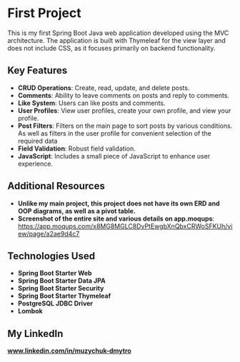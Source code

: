 # First Project

This is my first Spring Boot Java web application developed using the MVC architecture. 
The application is built with Thymeleaf for the view layer and does not include CSS, as it focuses primarily on backend functionality.

## Key Features

- **CRUD Operations**: Create, read, update, and delete posts.
- **Comments**: Ability to leave comments on posts and reply to comments.
- **Like System**: Users can like posts and comments.
- **User Profiles**: View user profiles, create your own profile, and view your profile.
- **Post Filters**: Filters on the main page to sort posts by various conditions. As well as filters in the user profile for convenient selection of the required data
- **Field Validation**: Robust field validation.
- **JavaScript**: Includes a small piece of JavaScript to enhance user experience.

## Additional Resources

- **Unlike my main project, this project does not have its own ERD and OOP diagrams, as well as a pivot table.**
- **Screenshot of the entire site and various details on app.moqups**: https://app.moqups.com/x8MG8MGLC8DvPtEwgbXnQbxCRWoSFKUh/view/page/a2ae9d4c7

## Technologies Used

- **Spring Boot Starter Web**
- **Spring Boot Starter Data JPA**
- **Spring Boot Starter Security**
- **Spring Boot Starter Thymeleaf**
- **PostgreSQL JDBC Driver**
- **Lombok**

## My LinkedIn

**www.linkedin.com/in/muzychuk-dmytro**
